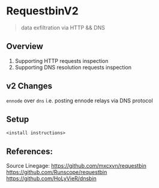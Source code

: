 # RequestbinV2

> data exfiltration via HTTP && DNS

## Overview

1. Supporting HTTP requests inspection
2. Supporting DNS resolution requests inspection

## v2 Changes

`ennode` over `dns`  i.e. posting ennode relays via DNS protocol 

## Setup

`<install instructions>`

## References:
Source Linegage:
https://github.com/mxcxvn/requestbin
https://github.com/Runscope/requestbin
https://github.com/HoLyVieR/dnsbin
